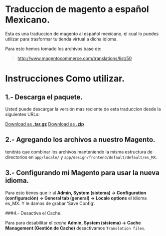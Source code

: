 Traduccion de magento a español Mexicano.
================================================================================

Esta es una traduccion de magento al español mexicano, el cual lo puedes utilizar para trasformar tu tienda virtual a dicha idioma.

Para esto hemos tomado los archivos base de:

> <http://www.magentocommerce.com/translations/list/50>

Instrucciones Como utilizar.
================================================================================

1.- Descarga el paquete.
---------------------------------------------------------------------------------

Usted puede descargar la versión mas reciente de esta traduccion desde la siguientes URLs:

<a href="https://github.com/mundoSICA/Magento_1.6.x_translation_es_MX/tarball/master" class="button icon arrowdown">Download as <b>.tar.gz</b></a>
<a href="https://github.com/mundoSICA/Magento_1.6.x_translation_es_MX/zipball/master" class="button icon arrowdown">Download as <b>.zip</b></a>

2.- Agregando los archivos a nuestro Magento.
---------------------------------------------------------------------------------

tendrás que combinar los archivos manteniendo la misma estructura de directorios en `app/locale/` y `app/design/frontend/default/default/es_MX`.

3.- Configurando mi Magento para usar la nueva idioma.
---------------------------------------------------------------------------------

Para esto tienes que ir al **Admin, System (sistema) -> Configuration (configuración) -> General tab (general) -> Locale options** el idioma es\_MX. Y le damos de grabar ‘Save Config’.

###4.- Desactiva el Cache.

Para para desabilitar el _cache_ **Admin, System (sistema) -> Cache Management (Gestión de Cache)** desactivamos `Translation files`.


